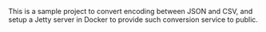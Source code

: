 This is a sample project to convert encoding between JSON and CSV, and setup a Jetty server in Docker to provide such conversion service to public.
